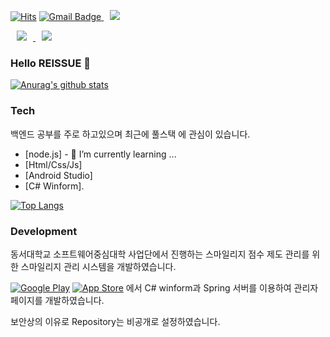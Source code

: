 <!--방문자수-->
[![Hits](https://hits.seeyoufarm.com/api/count/incr/badge.svg?url=https%3A%2F%2Fgithub.com%2Freissue%2Fhit-counter&count_bg=%2379C83D&title_bg=%23555555&icon=&icon_color=%23E7E7E7&title=hits&edge_flat=false)](https://hits.seeyoufarm.com) <!--구글 이메일-->[![Gmail Badge](https://img.shields.io/badge/Gmail-ea4335?style-flat-square&logo=Gmail&logoColor=white&link=mailto:ssh97540@gmail.com)](mailto:kms33233@gmail.com)<a href="https://www.facebook.com/profile.php?id=100003257798630/" target="_blank">
    <img 
        src="http://img.shields.io/badge/-Facebook-9cf?style=flat&logo=Facebook&link=https://www.facebook.com/profile.php?id=100004752995621/"
        style="height : auto; margin-left : 10px; margin-right : 10px;"/>
</a>

<a href="https://instagram.com/jaeheon_bot/" target="_blank">
    <img 
        src="http://img.shields.io/badge/-Instagram-black?style=flat&logo=Instagram&link=https://instagram.com/jaeheon_bot"
        style="height : auto; margin-left : 10px; margin-right : 10px;"/>
</a>

<a href="https://minsoo97.github.io/minsooPP/" target="_blank">
    <img 
        src="http://img.shields.io/badge/-Portfolio-ff69b4?style=flat&logo=github&link=https://https://minsoo97.github.io/minsooPP/"
        style="height : auto; margin-left : 10px; margin-right : 10px;"/>
</a>


### Hello REISSUE 👋

[![Anurag's github stats](https://github-readme-stats.vercel.app/api?username=reissue)](https://github.com/anuraghazra/github-readme-stats)

### Tech

백엔드 공부를 주로 하고있으며 최근에 풀스택 에 관심이 있습니다.

* [node.js] - 🌱 I’m currently learning ...
* [Html/Css/Js]
* [Android Studio]
* [C# Winform].

[![Top Langs](https://github-readme-stats.vercel.app/api/top-langs/?username=reissue&layout=compact)](https://github.com/anuraghazra/github-readme-stats)

### Development

동서대학교 소프트웨어중심대학 사업단에서 진행하는 스마일리지 점수 제도 관리를 위한 스마일리지 관리 시스템을 개발하였습니다.

[![Google Play](https://img.shields.io/badge/Google%20Play-414141?style-flat-square&logo=Google%20Play&logoColor=white)](https://play.google.com/store/apps/details?id=com.dongseo.book&hl=ko) [![App Store](https://img.shields.io/badge/App%20Store-0d96f6?style-flat-square&logo=App%20Store&logoColor=white)](https://apps.apple.com/au/app/%EC%8A%A4%EB%A7%88%EC%9D%BC%EB%A6%AC%EC%A7%80/id1534837473) 에서 C# winform과 Spring 서버를 이용하여 관리자 페이지를 개발하였습니다.

보안상의 이유로 Repository는 비공개로 설정하였습니다.
<!--
**reissue/reissue** is a ✨ _special_ ✨ repository because its `README.md` (this file) appears on your GitHub profile.
Here are some ideas to get you started:

- 🔭 I’m currently working on ...
- 🌱 I’m currently learning ...
- 👯 I’m looking to collaborate on ...
- 🤔 I’m looking for help with ...
- 💬 Ask me about ...
- 📫 How to reach me: ...
- 😄 Pronouns: ...
- ⚡ Fun fact: ...
-->
